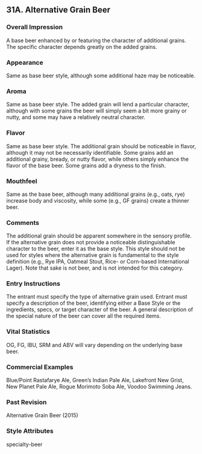 ## 31A. Alternative Grain Beer

### Overall Impression

A base beer enhanced by or featuring the character of additional grains. The specific character depends greatly on the added grains.

### Appearance

Same as base beer style, although some additional haze may be noticeable.

### Aroma

Same as base beer style. The added grain will lend a particular character, although with some grains the beer will simply seem a bit more grainy or nutty, and some may have a relatively neutral character.

### Flavor

Same as base beer style. The additional grain should be noticeable in flavor, although it may not be necessarily identifiable. Some grains add an additional grainy, bready, or nutty flavor, while others simply enhance the flavor of the base beer. Some grains add a dryness to the finish.

### Mouthfeel

Same as the base beer, although many additional grains (e.g., oats, rye) increase body and viscosity, while some (e.g., GF grains) create a thinner beer.

### Comments

The additional grain should be apparent somewhere in the sensory profile. If the alternative grain does not provide a noticeable distinguishable character to the beer, enter it as the base style. This style should not be used for styles where the alternative grain is fundamental to the style definition (e.g., Rye IPA, Oatmeal Stout, Rice- or Corn-based International Lager). Note that sake is not beer, and is not intended for this category.

### Entry Instructions

The entrant must specify the type of alternative grain used. Entrant must specify a description of the beer, identifying either a Base Style or the ingredients, specs, or target character of the beer. A general description of the special nature of the beer can cover all the required items.

### Vital Statistics

OG, FG, IBU, SRM and ABV will vary depending on the underlying base beer.

### Commercial Examples

Blue/Point Rastafarye Ale, Green’s Indian Pale Ale, Lakefront New Grist, New Planet Pale Ale, Rogue Morimoto Soba Ale, Voodoo Swimming Jeans.

### Past Revision

Alternative Grain Beer (2015)

### Style Attributes

specialty-beer